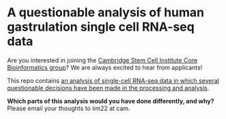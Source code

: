 # A questionable analysis of human gastrulation single cell RNA-seq data
Are you interested in joining the [Cambridge Stem Cell Institute Core Bioinformatics group](https://www.corebioinf.stemcells.cam.ac.uk/)? We are always excited to hear from applicants!

This repo contains [an analysis of single-cell RNA-seq data in which several questionable decisions have been made in the processing and analysis](http://htmlpreview.github.io/?https://github.com/Core-Bioinformatics/questionable-analysis/blob/main/cuomo-example.html).

**Which parts of this analysis would you have done differently, and why?** Please email your thoughts to iim22 at cam.
